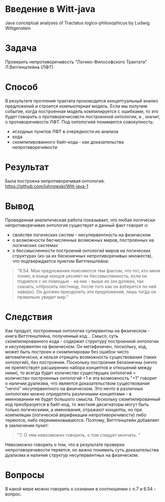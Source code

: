 # Введение в Witt-java
Java conceptual analyses of Tractatus logico-philosophicus by Ludwig Wittgenstein

# Задача
Проверить непротиворечивость "Логико-Философского Трактата" Л.Витгенштейна (ЛФТ)

# Способ
В результате прочтения трактата производится концептуальный анализ предложений и строится компьютерная модель. Если мы получим событие, когда построенная модель компилируется с ошибками, то это будет говорить о противоречисовсти построенной онтологии, и , значит, о противоречивости ЛФТ.
Под онтологией понимается совокупность:
- исходных пунктов ЛФТ в очередности их анализа
- кода
- скомпилированного байт-кода - как доказательства непротиворечивости

# Результат
Была построена непротиворечивая онтология: https://github.com/juhnowski/Witt-java-1

# Вывод
Проведенная аналитическая работа показывает, что любая логически непротиворечивая онтология существует и данный факт говорит о:
- свойстве логических систем - несупервентность на физическом
- о возможности бесчисленных возможных миров, построенных на логических системах
- о бессмысленности построений онтологий миров на логических структурах (из-за их бесконечных непротиворечивых множеств), что подтверждается пунктом Виттгенштейна:
>"6.54. Мои предложения поясняются тем фактом, что тот, кто меня понял, в конце концов уясняет их бессмысленность, если он поднялся с их помощью  - на них - выше их (он должен, так сказать, отбросить  лестницу,  после  того  как  он  взберется  по  ней  наверх).  Он  должен  преодолеть  эти предложения, лишь тогда он правильно увидит мир."

# Следствия
Как продукт, построенные онтологии супервентны на физическом - книга Виттгенштейна, полученный код...
Смысл, суть скомпилированного кода  - содержит структуру построенной онтологии и несупервентен на физическом. Он метафизичен, поскольку, код, может быть построен и скомпилирован без ошибок чисто автоматически, и нельзя отрицать возможность существования (таких онтологий), без построения. Поскольку построения бесконечны (ничто не препятствует расширению набора концептов и отношений между ними), то всегда будет количество существущих онтологий = количество построенных онтологий +1 и эта возможность "+1" говорит о наличии дуализма, что является доказательством существования "нечто" несупервентного на физическом. Это нечто в различных онтологиях можно определять различными концептами - в именованиии не будет большого смысла. Поскольку скомпилированный код преобразуется в байт-код, то жесткие десигнаторы могут быть только логическими, а именования, отражают концепты, но при компиляции (логической верификации непротиворечивости) либо теряются, либо переименовываются.
Поэтому, Виттгенштейн добавляет в заключение пункт:
>"7. О чем невозможно говорить, о том следует молчать. "

Невозможно говорить о том, что в результате проверки непротиворечивости теряется, но важно понимать суть доказательства дуализма и наличия структур несупервентных на физическом.
# Вопросы
В какой мере можно говорить о сознании в соотношении с п.7 и 6.54 - вопрос.
